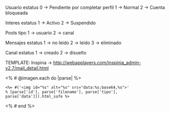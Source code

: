 Usuario 
    estatus 0 -> Pendiente por completar perfil
            1 -> Normal
            2 -> Cuenta bloqueada
            
Interes
    estatus 1 -> Activo 
            2 -> Suspendido
            
            
Posts
    tipo    1 -> usuario
            2 -> canal
            
Mensajes
    estatus 1 -> no leido
            2 -> leido
            3 -> eliminado
            
Canal
    estatus 1 -> creado
            2 -> disuelto
            
TEMPLATE: Inspina -> http://webapplayers.com/inspinia_admin-v2.7/mail_detail.html
            
<% # @imagen.each do |parse| %>
                     
    <%= #('<img id="%s" alt="%s" src="data:%s;base64,%s">' 
    % [parse['id'], parse['filename'], parse['tipo'], parse['data']]).html_safe %>

<% # end %>
